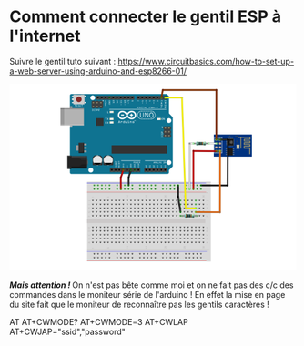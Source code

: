 
# Comment connecter le gentil ESP à l'internet

Suivre le gentil tuto suivant : https://www.circuitbasics.com/how-to-set-up-a-web-server-using-arduino-and-esp8266-01/


![Une jolie image](img_pour_readme.png)

<em><strong>Mais attention ! </strong></em>
On n'est pas bête comme moi et on ne fait pas des c/c des commandes dans le moniteur série de l'arduino ! En effet la mise en page du site fait que le moniteur de reconnaître pas les gentils caractères !

AT
AT+CWMODE?
AT+CWMODE=3
AT+CWLAP
AT+CWJAP="ssid","password"
